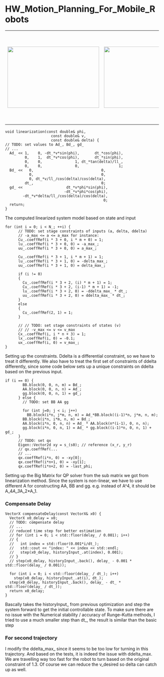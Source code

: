 # HW_Motion_Planning_For_Mobile_Robots
<!-- ![alt text](RRT*.png) -->
<table>
  <td> <img src="mpc_1.gif" width="300" height="200" /> </td>
  <td> <img src="mpc_2.gif" width="300" height="200" /> </td>
  <td> <img src="mpc_3.gif" width="200" height="300" /> </td>
</table>

```
void linearization(const double& phi,
                     const double& v,
                     const double& delta) {
// TODO: set values to Ad_, Bd_, gd_
// ...
  Ad_ << 1,    0, -dt_*v*sin(phi),       dt_*cos(phi),
         0,    1,  dt_*v*cos(phi),       dt_*sin(phi),
         0,    0,               1, dt_*tan(delta)/ll_,
         0,    0,               0,                  1;
  Bd_ <<   0,                               0,
           0,                               0,
           0, dt_*v/ll_/cos(delta)/cos(delta),
         dt_,                               0;
  gd_ <<                    dt_*v*phi*sin(phi),
                           -dt_*v*phi*cos(phi),
        -dt_*v*delta/ll_/cos(delta)/cos(delta),
                                             0;
  return;
}
```

The computed linearized system model based on state and input

```
for (int i = 0; i < N_; ++i) {
      // TODO: set stage constraints of inputs (a, delta, ddelta)
      // -a_max <= a <= a_max for instance:
      Cu_.coeffRef(i * 3 + 0, i * m + 0) = 1;
      lu_.coeffRef(i * 3 + 0, 0) = -a_max_;
      uu_.coeffRef(i * 3 + 0, 0) = a_max_;

      Cu_.coeffRef(i * 3 + 1, i * m + 1) = 1;
      lu_.coeffRef(i * 3 + 1, 0) = -delta_max_;
      uu_.coeffRef(i * 3 + 1, 0) = delta_max_;

      if (i != 0)
      {
        Cu_.coeffRef(i * 3 + 2, (i) * m + 1) = 1;
        Cu_.coeffRef(i * 3 + 2, (i-1) * m + 1) = -1;
        lu_.coeffRef(i * 3 + 2, 0) = -ddelta_max_ * dt_;
        uu_.coeffRef(i * 3 + 2, 0) = ddelta_max_ * dt_;
      }
      else
      {
        Cu_.coeffRef(2, 1) = 1;
      }
      
      // // TODO: set stage constraints of states (v)
      // // -v_max <= v <= v_max
      Cx_.coeffRef(i, i * n + 3) = 1;
      lx_.coeffRef(i, 0) = -0.1;
      ux_.coeffRef(i, 0) = v_max_;
}
```

Setting up the constraints. Ddelta is a differential constraint, so we have to treat it differently. We also have to treat the first set of constraints of ddelta differently, since some code below sets up a unique constraints on ddelta based on the previous input.

```
if (i == 0) {
        BB.block(0, 0, n, m) = Bd_;
        AA.block(0, 0, n, n) = Ad_;
        gg.block(0, 0, n, 1) = gd_;
      } else {
        // TODO: set BB AA gg

        for (int j=0; j < i; j++)
          BB.block(i*n, j*m, n, m) = Ad_*BB.block((i-1)*n, j*m, n, m);
        BB.block(i*n, i*m, n, m) = Bd_;
        AA.block(i*n, 0, n, n) = Ad_ * AA.block(n*(i-1), 0, n, n);
        gg.block(i*n, 0, n, 1) = Ad_ * gg.block((i-1)*n, 0, n, 1) + gd_;
      }
      // TODO: set qx
      Eigen::Vector2d xy = s_(s0); // reference (x_r, y_r)
      // qx.coeffRef(...
      // ...
      qx.coeffRef(i*n, 0) = -xy[0];
      qx.coeffRef(i*n+1, 0) = -xy[1];
      qx.coeffRef(i*n+2, 0) = -last_phi;
```

Setting up the Big Matrix for QP solver from the sub matrix we got from linearization method. Since the system is non-linear, we have to use different A for constructing AA, BB and gg. e.g. instead of A^4, it should be A_4*A_3*A_2*A_1.

### Compensate Delay
```
VectorX compensateDelay(const VectorX& x0) {
  VectorX x0_delay = x0;
  // TODO: compensate delay
  // ...
  // reduced time step for better estimation
  // for (int i = 0; i < std::floor(delay_ / 0.001); i++)
  // {
  //   int index = std::floor(0.001*i/dt_);
  //   std::cout << "index: " << index << std::endl;
  //   step(x0_delay, historyInput_.at(index), 0.001);
  // }
  // step(x0_delay, historyInput_.back(), delay_ - 0.001 * std::floor(delay_ / 0.001));

  for (int i = 0; i < std::floor(delay_ / dt_); i++)
    step(x0_delay, historyInput_.at(i), dt_);
  step(x0_delay, historyInput_.back(), delay_ - dt_ * std::floor(delay_ / dt_));
  return x0_delay;
}
```
Bascally takes the historyInput_ from previous optimization and step the system forward to get the initial controllable state.
To make sure there are no issue with the Numerical stability / accuracy of Runge–Kutta methods, I tried to use a much smaller step than dt_, the result is similar than the basic step

### For second trajectory

I modify the ddelta_max_ since it seems to be too low for turning in this trajectory. And based on the tests, it is indeed the issue with ddelta_max. We are travelling way too fast for the robot to turn based on the original constraint of 1.3. Of course we can reduce the v_desired so delta can catch up as well.
